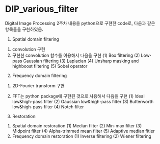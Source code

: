 # DIP_various_filter
Digital Image Processing 2주차 내용을 python으로 구현한 code로, 다음과 같은 항목들을 구현하였음.

1. Spatial domain filtering
  1) convolution 구현
  2) 구현한 convolution 함수를 이용해서 다음을 구현
    (1) Box filtering
    (2) Low-pass Gaussian filtering
    (3) Laplacian
    (4) Unsharp masking and highboost filtering
    (5) Sobel operator 


2. Frequency domain filtering

 1) 2D-Fourier transform 구현
  
 2) FFT는 python package에 구현된 것으로 사용해서 다음을 구현
    (1) Ideal low&high-pass filter
    (2) Gaussian low&high-pass filter
    (3) Butterworth low&high-pass filter
    (4) Notch filter

3. Restoration
  1) Spatial domain restoration
    (1) Median filter 
    (2) Min-max filter
    (3) Midpoint filter
    (4) Alpha-trimmed mean filter
    (5) Adaptive median fitler
  2) Frequency domain restoration
    (1) Inverse filtering
    (2) Wiener filtering
